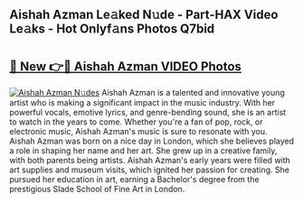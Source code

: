 ## Aishah Azman Le𝚊ked N𝚞de - Part-HAX Video Le𝚊ks - Hot Onlyf𝚊ns Photos Q7bid

# <h2><a href="http://ab53654.deff.icu/?id=Aishah+Azman">🔗 New 👉🔴 Aishah Azman VIDEO Photos</a></h2>

[![Aishah Azman N𝚞des](https://i.imgur.com/rIISA9y.gif)](http://ab53654.deff.icu/?id=Aishah+Azman)
Aishah Azman is a talented and innovative young artist who is making a significant impact in the music industry. With her powerful vocals, emotive lyrics, and genre-bending sound, she is an artist to watch in the years to come. Whether you're a fan of pop, rock, or electronic music, Aishah Azman's music is sure to resonate with you. Aishah Azman was born on a nice day in London, which she believes played a role in shaping her name and her art. She grew up in a creative family, with both parents being artists. Aishah Azman's early years were filled with art supplies and museum visits, which ignited her passion for creating. She pursued her education in art, earning a Bachelor's degree from the prestigious Slade School of Fine Art in London.
